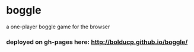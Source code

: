 # boggle

a one-player boggle game for the browser


### deployed on gh-pages here: http://bolducp.github.io/boggle/
